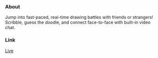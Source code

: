 ### About

Jump into fast-paced, real-time drawing battles with friends or strangers! Scribble, guess the doodle, and connect face-to-face with built-in video chat.

### Link

[Live](https://guessthatdoodle.vercel.app)
